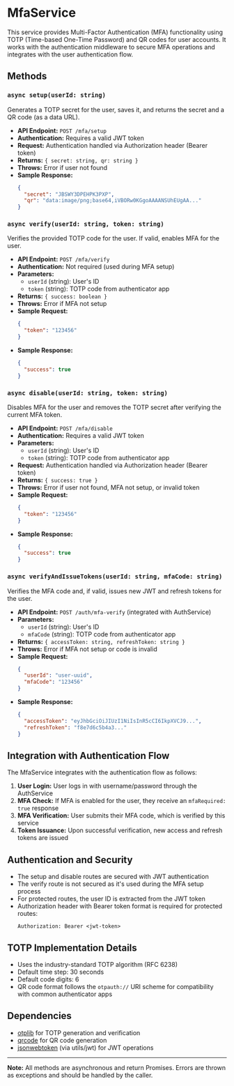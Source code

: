 # MfaService

This service provides Multi-Factor Authentication (MFA) functionality using TOTP (Time-based One-Time Password) and QR codes for user accounts. It works with the authentication middleware to secure MFA operations and integrates with the user authentication flow.

## Methods

### `async setup(userId: string)`
Generates a TOTP secret for the user, saves it, and returns the secret and a QR code (as a data URL).
- **API Endpoint:** `POST /mfa/setup`
- **Authentication:** Requires a valid JWT token
- **Request:** Authentication handled via Authorization header (Bearer token)
- **Returns:** `{ secret: string, qr: string }`
- **Throws:** Error if user not found
- **Sample Response:**
  ```json
  {
    "secret": "JBSWY3DPEHPK3PXP",
    "qr": "data:image/png;base64,iVBORw0KGgoAAAANSUhEUgAA..."
  }
  ```

### `async verify(userId: string, token: string)`
Verifies the provided TOTP code for the user. If valid, enables MFA for the user.
- **API Endpoint:** `POST /mfa/verify`
- **Authentication:** Not required (used during MFA setup)
- **Parameters:**
  - `userId` (string): User's ID
  - `token` (string): TOTP code from authenticator app
- **Returns:** `{ success: boolean }`
- **Throws:** Error if MFA not setup
- **Sample Request:**
  ```json
  {
    "token": "123456"
  }
  ```
- **Sample Response:**
  ```json
  {
    "success": true
  }
  ```

### `async disable(userId: string, token: string)`
Disables MFA for the user and removes the TOTP secret after verifying the current MFA token.
- **API Endpoint:** `POST /mfa/disable`
- **Authentication:** Requires a valid JWT token
- **Parameters:**
  - `userId` (string): User's ID
  - `token` (string): TOTP code from authenticator app
- **Request:** Authentication handled via Authorization header (Bearer token)
- **Returns:** `{ success: true }`
- **Throws:** Error if user not found, MFA not setup, or invalid token
- **Sample Request:**
  ```json
  {
    "token": "123456"
  }
  ```
- **Sample Response:**
  ```json
  {
    "success": true
  }
  ```

### `async verifyAndIssueTokens(userId: string, mfaCode: string)`
Verifies the MFA code and, if valid, issues new JWT and refresh tokens for the user.
- **API Endpoint:** `POST /auth/mfa-verify` (integrated with AuthService)
- **Parameters:**
  - `userId` (string): User's ID
  - `mfaCode` (string): TOTP code from authenticator app
- **Returns:** `{ accessToken: string, refreshToken: string }`
- **Throws:** Error if MFA not setup or code is invalid
- **Sample Request:**
  ```json
  {
    "userId": "user-uuid",
    "mfaCode": "123456"
  }
  ```
- **Sample Response:**
  ```json
  {
    "accessToken": "eyJhbGciOiJIUzI1NiIsInR5cCI6IkpXVCJ9...",
    "refreshToken": "f8e7d6c5b4a3..."
  }
  ```

## Integration with Authentication Flow

The MfaService integrates with the authentication flow as follows:

1. **User Login:** User logs in with username/password through the AuthService
2. **MFA Check:** If MFA is enabled for the user, they receive an `mfaRequired: true` response
3. **MFA Verification:** User submits their MFA code, which is verified by this service
4. **Token Issuance:** Upon successful verification, new access and refresh tokens are issued

## Authentication and Security

- The setup and disable routes are secured with JWT authentication
- The verify route is not secured as it's used during the MFA setup process
- For protected routes, the user ID is extracted from the JWT token
- Authorization header with Bearer token format is required for protected routes:
  ```
  Authorization: Bearer <jwt-token>
  ```

## TOTP Implementation Details

- Uses the industry-standard TOTP algorithm (RFC 6238)
- Default time step: 30 seconds
- Default code digits: 6
- QR code format follows the `otpauth://` URI scheme for compatibility with common authenticator apps

## Dependencies

- [otplib](https://www.npmjs.com/package/otplib) for TOTP generation and verification
- [qrcode](https://www.npmjs.com/package/qrcode) for QR code generation
- [jsonwebtoken](https://www.npmjs.com/package/jsonwebtoken) (via utils/jwt) for JWT operations

---

**Note:** All methods are asynchronous and return Promises. Errors are thrown as exceptions and should be handled by the caller.
